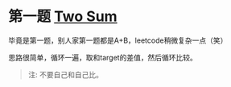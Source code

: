 # 第一题 [Two Sum](https://leetcode.com/problems/two-sum)

毕竟是第一题，别人家第一题都是A+B，leetcode稍微复杂一点（笑）

思路很简单，循环一遍，取和target的差值，然后循环比较。

> 注: 不要自己和自己比。